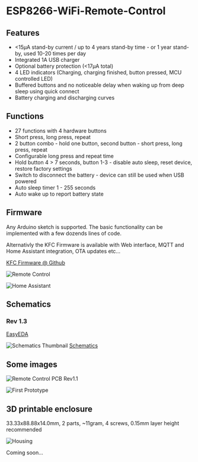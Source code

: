 # ESP8266-WiFi-Remote-Control

## Features

- <15µA stand-by current / up to 4 years stand-by time - or 1 year stand-by, used 10-20 times per day
- Integrated 1A USB charger
- Optional battery protection (<17µA total)
- 4 LED indicators (Charging, charging finished, button pressed, MCU controlled LED)
- Buffered buttons and no noticeable delay when waking up from deep sleep using quick connect
- Battery charging and discharging curves

## Functions

- 27 functions with 4 hardware buttons
- Short press, long press, repeat
- 2 button combo - hold one button, second button - short press, long press, repeat
- Configurable long press and repeat time
- Hold button 4 > 7 seconds, button 1-3 - disable auto sleep, reset device, restore factory settings
- Switch to disconnect the battery - device can still be used when USB powered
- Auto sleep timer 1 - 255 seconds
- Auto wake up to report battery state

## Firmware

Any Arduino sketch is supported. The basic functionality can be implemented with a few dozends lines of code.

Alternativly the KFC Firmware is available with Web interface, MQTT and Home Assistant integration, OTA updates etc...

[KFC Firmware @ Github](https://github.com/sascha432/esp8266-kfc-fw)

![Remote Control](https://raw.githubusercontent.com/sascha432/ESP8266-WiFi-Remote-Control/master/images/remote2.jpg)

![Home Assistant](https://raw.githubusercontent.com/sascha432/ESP8266-WiFi-Remote-Control/master/images/hass2.jpg)

## Schematics

### Rev 1.3

[EasyEDA](https://easyeda.com/sascha23095123423/iot_4ch_remote)

![Schematics Thumbnail](https://raw.githubusercontent.com/sascha432/ESP8266-WiFi-Remote-Control/master/schematics/Schematic_IoT_4_button_WiFi_Remote_Control_4_button_WiFi_remote_control_20200223151726.png)
[Schematics](https://github.com/sascha432/ESP8266-WiFi-Remote-Control/blob/master/schematics/Schematic_IoT_4_button_WiFi_Remote_Control_4_button_WiFi_remote_control_20200223151726.svg)

## Some images

![Remote Control PCB Rev1.1](https://raw.githubusercontent.com/sascha432/ESP8266-WiFi-Remote-Control/master/images/remote_control_pcb_rev1.1.jpg)

![First Prototype](https://raw.githubusercontent.com/sascha432/ESP8266-WiFi-Remote-Control/master/images/IMG_0125.JPG)

## 3D printable enclosure

33.33x88.88x14.0mm, 2 parts, ~11gram, 4 screws, 0.15mm layer height recommended

![Housing](https://raw.githubusercontent.com/sascha432/ESP8266-WiFi-Remote-Control/master/images/housing.jpg)

Coming soon...
